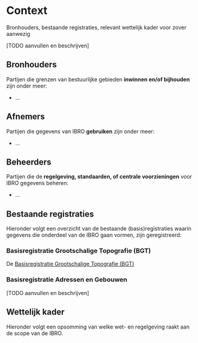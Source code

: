 # Context

Bronhouders, bestaande registraties, relevant wettelijk kader voor zover aanwezig

[TODO aanvullen en beschrijven]

## Bronhouders

Partijen die grenzen van bestuurlijke gebieden **inwinnen en/of bijhouden**
zijn onder meer:

-   ...

## Afnemers
Partijen die gegevens van IBRO **gebruiken** zijn onder meer:

-   ...

## Beheerders 
Partijen die de **regelgeving, standaarden, of centrale voorzieningen** voor
IBRO gegevens beheren:

-   ... 

## Bestaande registraties

Hieronder volgt een overzicht van de bestaande (basis)registraties waarin
gegevens die onderdeel van de IBRO gaan vormen, zijn geregistreerd:

### Basisregistratie Grootschalige Topografie (BGT)

De [Basisregistratie Grootschalige Topografie
(BGT)](https://www.geobasisregistraties.nl/basisregistraties/grootschalige-topografie)


### Basisregistratie Adressen en Gebouwen

[TODO aanvullen en beschrijven]

## Wettelijk kader

Hieronder volgt een opsomming van welke wet- en regelgeving raakt aan de scope van de IBRO.
